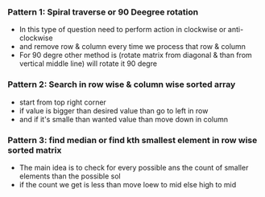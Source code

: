 ### Pattern 1: Spiral traverse or 90 Deegree rotation
  - In this type of question need to perform action in clockwise or anti-clockwise
  - and remove row & column every time we process that row & column
  - For 90 degre other method is (rotate matrix from diagonal & than from vertical middle line) will rotate it 90 degre

### Pattern 2: Search in row wise & column wise sorted array
  - start from top right corner
  - if value is bigger than desired value than go to left in row
  - and if it's smalle than wanted value than move down in column

### Pattern 3: find median or find kth smallest element in row wise sorted matrix
  - The main idea is to check for every possible ans the count of smaller elements than the possible sol
  - if the count we get is less than move loew to mid else high to mid
